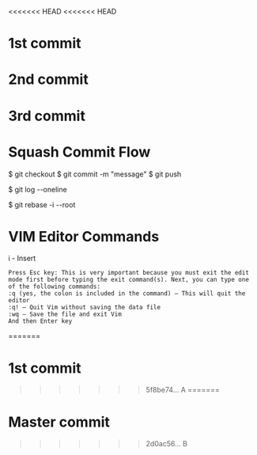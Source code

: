 <<<<<<< HEAD
<<<<<<< HEAD
# 1st commit
# 2nd commit
# 3rd commit

# Squash Commit Flow
<!-- Make edits and commit -->
$ git checkout <branch>
$ git commit -m "message"
$ git push
<!-- View Commit Logs -->
$ git log --oneline
<!-- Rebase (Commits are in descending order (oldest first)) -->
$ git rebase -i --root


# VIM Editor Commands
i - Insert

    Press Esc key: This is very important because you must exit the edit mode first before typing the exit command(s). Next, you can type one of the following commands:
    :q (yes, the colon is included in the command) – This will quit the editor
    :q! – Quit Vim without saving the data file
    :wq – Save the file and exit Vim
    And then Enter key
=======
# 1st commit
>>>>>>> 5f8be74... A
=======
# Master commit
>>>>>>> 2d0ac56... B
